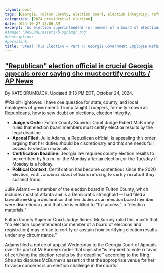 ```yaml
---
layout: post
tags: [Georgia, Fulton County, election board, election integrity, refusal to perform job]
categories: [2024 presidential election]
date: 2024-10-27 12:06 AM
excerpt: 'no election superintendent (or member of a board of elections and registration) may refuse to certify or abstain from certifying election results under any circumstance.'
#image: 'BASEURL/assets/blog/img/.png'
#description:
#permalink:
title: 'Steal This Election – Part 7: Georgia Government Employee Refuses To Do Her Job'board
---
```



## ["Republican" election official in crucial Georgia appeals order saying she must certify results / AP News](https://apnews.com/article/georgia-election-certification-daa0ee3836e0bc374fb61f6dad156890)

By  KATE BRUMBACK. Updated 8:13 PM EDT, October 24, 2024.

@RalphHightower: I have one question for state, county, and local employees of government. Trump taught Trumpers, formerly known as Republicans, how to sew doubt on elections, election integrity. 

- **Judge's Order**: Fulton County Superior Court Judge Robert McBurney ruled that election board members must certify election results by the legal deadline.
- **Appeal Filed**: Julie Adams, a Republican official, is appealing this order, arguing that her duties should be discretionary and that she needs full access to election materials.
- **Certification Deadline**: Georgia law requires county election results to be certified by 5 p.m. on the Monday after an election, or the Tuesday if Monday is a holiday.
- **Political Context**: Certification has become contentious since the 2020 election, with concerns about officials refusing to certify results if they suspect fraud.

Julie Adams — a member of the election board in Fulton County, which includes most of Atlanta and is a Democratic stronghold — had filed a lawsuit seeking a declaration that her duties as an election board member were discretionary and that she is entitled to “full access” to “election materials.”

Fulton County Superior Court Judge Robert McBurney ruled this month that “no election superintendent (or member of a board of elections and registration) may refuse to certify or abstain from certifying election results under any circumstance.”

Adams filed a notice of appeal Wednesday to the Georgia Court of Appeals over the part of McBurney’s order that says she “is required to vote in favor of certifying the election results by the deadline,” according to the filing. She also disputes McBurney’s assertion that the appropriate venue for her to voice concerns is an election challenge in the courts.
